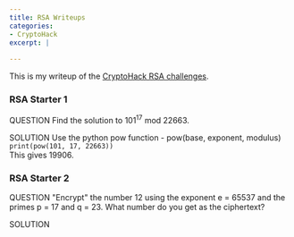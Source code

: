 ```yaml
---
title: RSA Writeups
categories:
- CryptoHack
excerpt: |
  
---
```


This is my writeup of the [CryptoHack RSA challenges](https://cryptohack.org/challenges/rsa).


### RSA Starter 1

QUESTION
Find the solution to 101<sup>17</sup> mod 22663.


SOLUTION
Use the python pow function - pow(base, exponent, modulus)
<br>
`print(pow(101, 17, 22663))`
<br>
This gives 19906.

### RSA Starter 2

QUESTION
"Encrypt" the number 12 using the exponent e = 65537 and the primes p = 17 and q = 23. What number do you get as the ciphertext?


SOLUTION
